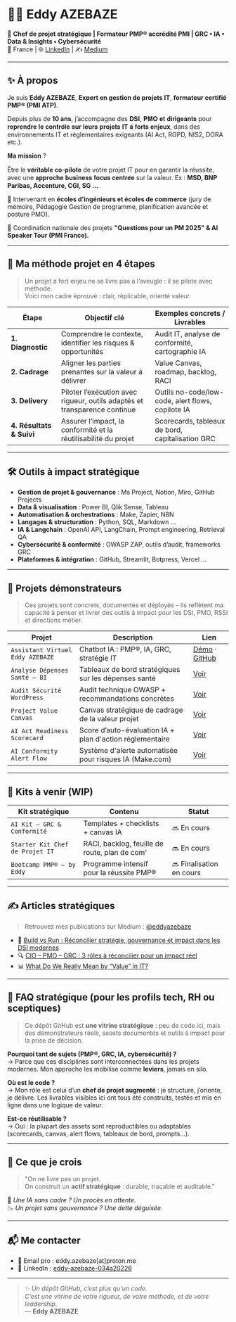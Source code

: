 # 👨‍💻 Eddy AZEBAZE

🎯 **Chef de projet stratégique | Formateur PMP® accrédité PMI | GRC • IA • Data & Insights • Cybersécurité**  
📍 France | 🌐 [LinkedIn](https://www.linkedin.com/in/eddy-azebaze-034a20226) | ✍️ [Medium](https://medium.com/@eddyazebaze)

---

## ✨ À propos

Je suis **Eddy AZEBAZE**, **Expert en gestion de projets IT**, **formateur certifié PMP® (PMI ATP)**.

Depuis plus de **10 ans**, j’accompagne des 𝐃𝐒𝐈, 𝐏𝐌𝐎 𝐞𝐭 𝐝𝐢𝐫𝐢𝐠𝐞𝐚𝐧𝐭𝐬 pour 𝐫𝐞𝐩𝐫𝐞𝐧𝐝𝐫𝐞 𝐥𝐞 𝐜𝐨𝐧𝐭𝐫𝐨̂𝐥𝐞 𝐬𝐮𝐫 𝐥𝐞𝐮𝐫𝐬 𝐩𝐫𝐨𝐣𝐞𝐭𝐬 𝐈𝐓 𝐚̀ 𝐟𝐨𝐫𝐭𝐬 𝐞𝐧𝐣𝐞𝐮𝐱, dans des environnements IT et réglementaires exigeants (AI Act, RGPD, NIS2, DORA etc.).  

𝐌𝐚 𝐦𝐢𝐬𝐬𝐢𝐨𝐧 ?

Être le 𝐯𝐞́𝐫𝐢𝐭𝐚𝐛𝐥𝐞 𝐜𝐨-𝐩𝐢𝐥𝐨𝐭𝐞 de votre projet IT pour en garantir la réussite, avec une 𝐚𝐩𝐩𝐫𝐨𝐜𝐡𝐞 𝐛𝐮𝐬𝐢𝐧𝐞𝐬𝐬 𝐟𝐨𝐜𝐮𝐬 𝐜𝐞𝐧𝐭𝐫𝐞́𝐞 sur la valeur.
  Ex : **MSD, BNP Paribas, Accenture, CGI, SG ...**

🎤 Intervenant en **écoles d’ingénieurs et écoles de commerce** (jury de mémoire, Pédagogie Gestion de programme, planification avancée et posture PMO).  

🎯 Coordination nationale des projets **"Questions pour un PM 2025" & AI Speaker Tour (PMI France).**

---

## 🧭 Ma méthode projet en 4 étapes

> Un projet à fort enjeu ne se livre pas à l’aveugle : il se pilote avec méthode.  
Voici mon cadre éprouvé : clair, réplicable, orienté valeur.

| Étape                     | Objectif clé                                                              | Exemples concrets / Livrables                       |
|--------------------------|---------------------------------------------------------------------------|----------------------------------------------------|
| **1. Diagnostic**         | Comprendre le contexte, identifier les risques & opportunités             | Audit IT, analyse de conformité, cartographie IA   |
| **2. Cadrage**            | Aligner les parties prenantes sur la valeur à délivrer                   | Value Canvas, roadmap, backlog, RACI               |
| **3. Delivery**           | Piloter l’exécution avec rigueur, outils adaptés et transparence continue | Outils no-code/low-code, alert flows, copilote IA  |
| **4. Résultats & Suivi**  | Assurer l’impact, la conformité et la réutilisabilité du projet           | Scorecards, tableaux de bord, capitalisation GRC   |

---

## 🛠️ Outils à impact stratégique

- **Gestion de projet & gouvernance** : Ms Project, Notion, Miro, GitHub Projects  
- **Data & visualisation** : Power BI, Qlik Sense, Tableau  
- **Automatisation & orchestrations** : Make, Zapier, N8N  
- **Langages & structuration** : Python, SQL, Markdown ... 
- **IA & Langchain** : OpenAI API, LangChain, Prompt engineering, Retrieval QA  
- **Cybersécurité & conformité** : OWASP ZAP, outils d’audit, frameworks GRC  
- **Plateformes & intégration** : GitHub, Streamlit, Botpress, Vercel ...

---

## 📌 Projets démonstrateurs

> Ces projets sont concrets, documentés et déployés – ils reflètent ma capacité à penser et livrer des outils à impact pour les DSI, PMO, RSSI et directions métier.

| Projet | Description | Lien |
|--------|-------------|------|
| `Assistant Virtuel Eddy AZEBAZE` | Chatbot IA : PMP®, IA, GRC, stratégie IT | [Démo](https://cdn.botpress.cloud/webchat/v3.1/shareable.html?configUrl=https://files.bpcontent.cloud/2025/07/27/01/20250727010732-RSM5BWL1.json) · [GitHub](https://github.com/Eddyazebaze/portfolio-projets/tree/main/01-chatbot-assistant-eddy) |
| `Analyse Dépenses Santé – BI` | Tableaux de bord stratégiques sur les dépenses santé | [Voir](https://github.com/Eddyazebaze/portfolio-projets/tree/main/06-analytics-sante-bi) |
| `Audit Sécurité WordPress` | Audit technique OWASP + recommandations concrètes | [Voir](https://github.com/Eddyazebaze/portfolio-projets/tree/main/04-audit-securite-wordpress) |
| `Project Value Canvas` | Canvas stratégique de cadrage de la valeur projet | [Voir](https://github.com/Eddyazebaze/portfolio-projets/tree/main/03-project-value-canvas) |
| `AI Act Readiness Scorecard` | Score d’auto-évaluation IA + plan d'action réglementaire | [Voir](https://github.com/Eddyazebaze/portfolio-projets/tree/main/02-ai-act-readiness-scorecard) |
| `AI Conformity Alert Flow` | Système d'alerte automatisée pour risques IA (Make.com) | [Voir](https://github.com/Eddyazebaze/portfolio-projets/tree/main/05-ai-conformity-alert-flow) |

---

## 🧩 Kits à venir (WIP)

| Kit stratégique | Contenu | Statut |
|------------------|---------|--------|
| `AI Kit – GRC & Conformité` | Templates + checklists + canvas IA | 🔜 En cours |
| `Starter Kit Chef de Projet IT` | RACI, backlog, feuille de route, plan de com' | 🔜 En cours |
| `Bootcamp PMP® – by Eddy` | Programme intensif pour la réussite PMP® | 🔜 Finalisation en cours |

---

## ✍️ Articles stratégiques

> Retrouvez mes publications sur Medium : [@eddyazebaze](https://medium.com/@eddyazebaze)

- 🧠 [Build vs Run : Réconcilier stratégie, gouvernance et impact dans les DSI modernes](https://medium.com/@eddyazebaze/build-vs-run-réconcilier-stratégie-gouvernance-et-impact-dans-les-dsi-modernes-9cb55740f9a4)
- 🔍 [CIO – PMO – GRC : 3 rôles à réconcilier pour un impact réel](https://medium.com/@eddyazebaze/cio-pmo-grc-3-rôles-à-réconcilier-pour-un-impact-réel-e4d3b34a2a3b)
- 📊 [What Do We Really Mean by “Value” in IT?](https://medium.com/@eddyazebaze/what-do-we-really-mean-by-value-in-it-321b7f04e4f4)

---

## 💬 FAQ stratégique (pour les profils tech, RH ou sceptiques)

> Ce dépôt GitHub est **une vitrine stratégique** : peu de code ici, mais des démonstrateurs réels, assets documentés et outils à impact pour la prise de décision.

**Pourquoi tant de sujets (PMP®, GRC, IA, cybersécurité) ?**  
→ Parce que ces disciplines sont interconnectées dans les projets modernes. Mon approche les mobilise comme **leviers**, jamais en silo.

**Où est le code ?**  
→ Mon rôle est celui d’un **chef de projet augmenté** : je structure, j’oriente, je délivre. Les livrables visibles ici ont tous été construits, testés et mis en ligne dans une logique de valeur.

**Est-ce réutilisable ?**  
→ Oui : la plupart des assets sont reproductibles ou adaptables (scorecards, canvas, alert flows, tableaux de bord, prompts…).

---

## 🧠 Ce que je crois

> "On ne livre pas un projet.  
> On construit un **actif stratégique** : durable, traçable et auditable."

🚨 *Une IA sans cadre ? Un procès en attente.*  
📉 *Un projet sans gouvernance ? Une dette déguisée.*

---

## 📬 Me contacter

- 📧 Email pro : eddy.azebaze[at]proton.me  
- 🔗 LinkedIn : [eddy-azebaze-034a20226](https://www.linkedin.com/in/eddy-azebaze-034a20226)

---

> ✨ *Un dépôt GitHub, c’est plus qu’un code.  
C’est une vitrine de votre rigueur, de votre méthode, et de votre leadership.*  
— **Eddy AZEBAZE**
